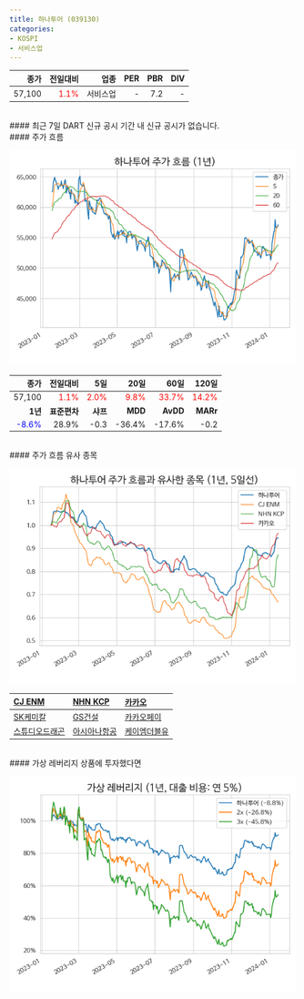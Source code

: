 ```yaml
---
title: 하나투어 (039130)
categories:
- KOSPI
- 서비스업
---
```


|**종가**|**전일대비**|**업종**|**PER**|**PBR**|**DIV**|
|-------:|-----------:|-------:|------:|------:|------:|
|57,100|<span style="color: red">1.1%</span>|서비스업|-|7.2|-|

<!-- more -->

<br>
#### 최근 7일 DART 신규 공시<a id="dart"></a>
기간 내 신규 공시가 없습니다.

<br>
#### 주가 흐름<a id="price"></a>

![039130](/assets/images/stock/039130.png)

|**종가**|**전일대비**|**5일**|**20일**|**60일**|**120일**|
|-------:|-----------:|------:|-------:|-------:|--------:|
| 57,100 | <span style="color: red">1.1%</span> | <span style="color: red">2.0%</span> | <span style="color: red">9.8%</span> | <span style="color: red">33.7%</span> | <span style="color: red">14.2%</span> |
|**1년**|**표준편차**|**샤프**|**MDD**|**AvDD**|**MARr**|
| <span style="color: blue">-8.6%</span> | 28.9% | -0.3 | -36.4% | -17.6% | -0.2 |

<br>
#### 주가 흐름 유사 종목<a id="corr"></a>

![039130](/assets/images/stock/039130_corr.png)

| [CJ ENM](/035760/) | [NHN KCP](/060250/) | [카카오](/035720/) |
|:---------------------------------------|:---------------------------------------|:---------------------------------------|
| [SK케미칼](/285130/) | [GS건설](/006360/) | [카카오페이](/377300/) |
| [스튜디오드래곤](/253450/) | [아시아나항공](/020560/) | [케이엠더블유](/032500/) |

<br>
#### 가상 레버리지 상품에 투자했다면<a id="2x"></a>

![039130](/assets/images/stock/039130_2x.png)

[^corr]: 상관계수를 이용하여 분석하였습니다.